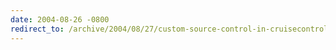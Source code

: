```yaml
---
date: 2004-08-26 -0800
redirect_to: /archive/2004/08/27/custom-source-control-in-cruisecontrolnet.aspx/
---
```

